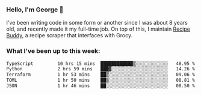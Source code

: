 ### Hello, I'm George 👋

I've been writing code in some form or another since I was about 8 years old, and recently made it my full-time job. On top of this, I maintain [Recipe Buddy](https://github.com/georgegebbett/recipe-buddy), a recipe scraper that interfaces with Grocy.  

<!--
**georgegebbett/georgegebbett** is a ✨ _special_ ✨ repository because its `README.md` (this file) appears on your GitHub profile.

Here are some ideas to get you started:

- 🔭 I’m currently working on ...
- 🌱 I’m currently learning ...
- 👯 I’m looking to collaborate on ...
- 🤔 I’m looking for help with ...
- 💬 Ask me about ...
- 📫 How to reach me: ...
- 😄 Pronouns: ...
- ⚡ Fun fact: ...
-->

### What I've been up to this week:
<!--START_SECTION:waka-->

```txt
TypeScript         10 hrs 15 mins  ████████████▒░░░░░░░░░░░░   48.95 %
Python             2 hrs 59 mins   ███▓░░░░░░░░░░░░░░░░░░░░░   14.26 %
Terraform          1 hr 53 mins    ██▒░░░░░░░░░░░░░░░░░░░░░░   09.06 %
TOML               1 hr 50 mins    ██▒░░░░░░░░░░░░░░░░░░░░░░   08.81 %
JSON               1 hr 46 mins    ██░░░░░░░░░░░░░░░░░░░░░░░   08.50 %
```

<!--END_SECTION:waka-->
